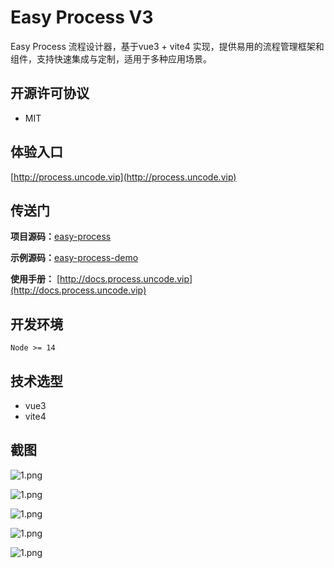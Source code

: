 # Easy Process V3
Easy Process 流程设计器，基于vue3 + vite4 实现，提供易用的流程管理框架和组件，支持快速集成与定制，适用于多种应用场景。


## 开源许可协议
- MIT


## 体验入口
[http://process.uncode.vip](http://process.uncode.vip)



## 传送门
**项目源码：**[easy-process](https://gitee.com/quxiu-code/easy-process)

**示例源码：**[easy-process-demo](https://gitee.com/quxiu-code/easy-process-demo)

**使用手册：** [http://docs.process.uncode.vip](http://docs.process.uncode.vip)


## 开发环境

```
Node >= 14
```

## 技术选型

- vue3
- vite4



## 截图

![1.png](http://file.uncode.vip/easy-process/image/demo/1.png)

![1.png](http://file.uncode.vip/easy-process/image/demo/2.png)

![1.png](http://file.uncode.vip/easy-process/image/demo/3.png)

![1.png](http://file.uncode.vip/easy-process/image/demo/4.png)

![1.png](http://file.uncode.vip/easy-process/image/demo/5.png)



